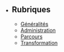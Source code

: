 - ## Rubriques 
    - [Généralités](/{{route}}/{{version}}/generalites)
    - [Administration](/{{route}}/{{version}}/administration)
    - [Parcours](/{{route}}/{{version}}/parcours)
    - [Transformation](/{{route}}/{{version}}/transformation)
